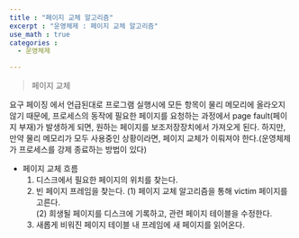 ```yaml
---
title : "페이지 교체 알고리즘"
excerpt : "운영체제 : 페이지 교체 알고리즘"
use_math : true
categories :
  - 운영체제

---
```


> 페이지 교체  

요구 페이징 에서 언급된대로 프로그램 실행시에 모든 항목이 물리 메모리에 올라오지 않기 때문에, 프로세스의 동작에 필요한 페이지를 요청하는 과정에서 page fault(페이지 부재)가 발생하게 되면, 원하는 페이지를 보조저장장치에서 가져오게 된다. 하지만, 만약 물리 메모리가 모두 사용중인 상황이라면, 페이지 교체가 이뤄져야 한다.(운영체제가 프로세스를 강제 종료하는 방법이 있다)  


- 페이지 교체 흐름  
  1. 디스크에서 필요한 페이지의 위치를 찾는다.
  2. 빈 페이지 프레임을 찾는다.
    (1) 페이지 교체 알고리즘을 통해 victim 페이지를 고른다.  
    (2) 희생될 페이지를 디스크에 기록하고, 관련 페이지 테이블을 수정한다.  
  3. 새롭게 비워진 페이지 테이블 내 프레임에 새 페이지를 읽어온다.  
